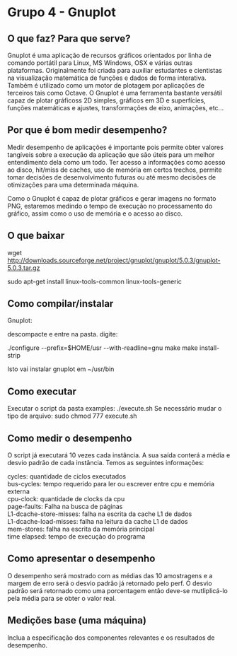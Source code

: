 # Grupo 4 - Gnuplot

## O que faz? Para que serve?

Gnuplot é uma aplicação de recursos gráficos orientados por linha de comando portátil para Linux, MS Windows, OSX e várias outras plataformas. Originalmente foi criada para auxiliar estudantes e cientistas na visualização matemática de funções e dados de forma interativa. Também é utilizado como um motor de plotagem por aplicações de terceiros tais como Octave. O Gnuplot é uma ferramenta bastante versátil capaz de plotar gráficoss 2D simples, gráficos em 3D e superfícies, funções matemáticas e ajustes, transformações de eixo, animações, etc...

## Por que é bom medir desempenho?

Medir desempenho de aplicações é importante pois permite obter valores tangíveis sobre a execução da aplicação que são úteis para um melhor entendimento dela como um todo. Ter acesso a informações como acesso ao disco, hit/miss de caches, uso de memória em certos trechos, permite tomar decisões de desenvolvimento futuras ou até mesmo decisões de otimizações para uma determinada máquina.

Como o Gnuplot é capaz de plotar gráficos e gerar imagens no formato PNG, estaremos medindo o tempo de execução no processamento do gráfico, assim como o uso de memória e o acesso ao disco.

## O que baixar

wget http://downloads.sourceforge.net/project/gnuplot/gnuplot/5.0.3/gnuplot-5.0.3.tar.gz  

sudo apt-get install linux-tools-common linux-tools-generic


## Como compilar/instalar

Gnuplot:

descompacte e entre na pasta. 
digite:

./configure --prefix=$HOME/usr --with-readline=gnu
make
make install-strip

Isto vai instalar gnuplot  em ~/usr/bin


## Como executar

Executar o script da pasta examples: ./execute.sh
Se necessário mudar o tipo de arquivo: sudo chmod 777 execute.sh


## Como medir o desempenho

O script já executará 10 vezes cada instância. A sua saída conterá a média e desvio padrão de cada instância. Temos as seguintes informações:

cycles: quantidade de ciclos executados  
bus-cycles: tempo requerido para ler ou escrever entre cpu e memória externa  
cpu-clock: quantidade de clocks da cpu  
page-faults: Falha na busca de páginas  
L1-dcache-store-misses: falha na escrita da cache L1 de dados  
L1-dcache-load-misses: falha na leitura da cache L1 de dados  
mem-stores: falha na escrita da memória principal  
time elapsed: tempo de execução do programa  


## Como apresentar o desempenho

O desempenho será mostrado com as médias das 10 amostragens e a margem de erro será o desvio padrão já retornado pelo perf. O desvio padrão será retornado como uma porcentagem então deve-se mutliplicá-lo pela média para se obter o valor real.


## Medições base (uma máquina)

Inclua a especificação dos componentes relevantes e os resultados de desempenho.